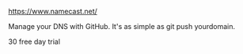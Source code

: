 https://www.namecast.net/

Manage your DNS with GitHub. It's as simple as git push yourdomain.

30 free day trial
